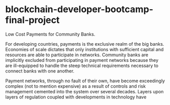 # blockchain-developer-bootcamp-final-project
Low Cost Payments for Community Banks.

For developing countries, payments is the exclusive realm of the big banks. Economies of scale dictates that only institutions with sufficient capital and resources are able to participate in networks. Community banks are implicitly excluded from participating in payment networks because they are ill-equipped to handle the steep technical requirements necessary to connect banks with one another. 

Payment networks, through no fault of their own, have become exceedingly complex (not to mention expensive) as a result of controls and risk management cemented into the system over several decades. Layers upon layers of regulation coupled with developments in technology have 

 
